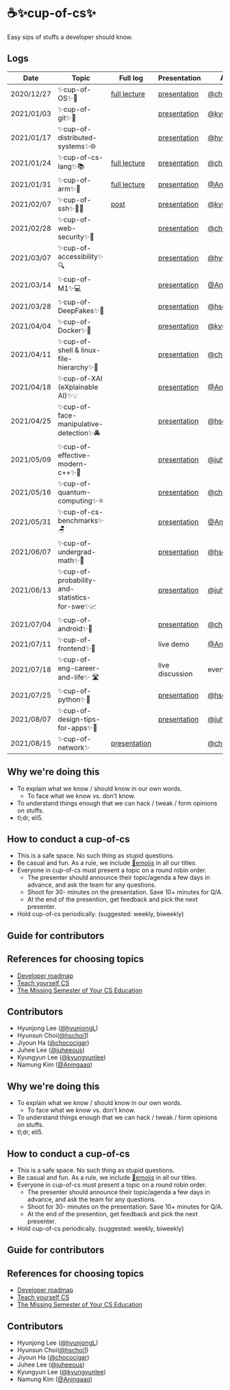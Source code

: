 # ☕✨cup-of-cs✨
Easy sips of stuffs a developer should know.

## Logs
| Date       | Topic                            | Full log                                                                                       | Presentation                                                                                                         | Author                                         |
|------------|----------------------------------|------------------------------------------------------------------------------------------------|----------------------------------------------------------------------------------------------------------------------|------------------------------------------------|
| 2020/12/27 | ✨cup-of-OS✨🌳                  | [full lecture](https://github.com/chococigar/cup-of-cs/blob/main/lectures/1_cup-of-os.md)      | [presentation](https://docs.google.com/presentation/d/1ya2-NfS2mJQ-V4qFdMmBMXSjMTHaSbZGE-x8RvJ-wiM/edit?usp=sharing) | [@chococigar](https://github.com/chococigar)   |
| 2021/01/03 | ✨cup-of-git✨🐙                 |                                                                                                | [presentation](https://docs.google.com/presentation/d/1-7wc_HSzrpNNOqcot3aK6sTF74HHGPgcyVEyPOSi__8/edit?usp=sharing) | [@kyungyunlee](https://github.com/kyungyunlee) |
| 2021/01/17 | ✨cup-of-distributed-systems✨🌐 |                                                                                                | [presentation](https://docs.google.com/presentation/d/1TmyfFXnzr_6p1GJdmfh4JIPK06pKf1zJ3eyNPk555pY/edit?usp=sharing) | [@hyunjongL](http://github.com/hyunjongL)      |
| 2021/01/24 | ✨cup-of-cs-lang✨📚             | [full lecture](https://github.com/chococigar/cup-of-cs/blob/main/lectures/4_cup-of-cs-lang.md) | [presentation](https://docs.google.com/presentation/d/1RVt7Ytw8Bt5KTr57FC7f98kHuGEQrbvHDeGzXqiQXLo/edit?usp=sharing) | [@chococigar](https://github.com/chococigar)   |
| 2021/01/31 | ✨cup-of-arm✨🌰            | [full lecture](https://github.com/chococigar/cup-of-cs/blob/lecture/05-arm/lectures/5_cup-of-cs-arm/cup-of-cs-arm.md)| [presentation](https://docs.google.com/presentation/d/1tyjcIKm3L_xdkjfIuCHWcruoNn0rhefZunncKkhxwEk/edit?usp=sharing) | [@Aningaaq](https://github.com/Aningaaq)       |
| 2021/02/07 | ✨cup-of-ssh✨🕵️‍♂️            | [post](https://kyungyunlee.github.io/blog/ssh)                                                 | [presentation](https://docs.google.com/presentation/d/1F68RsPoWv8AF1-lVf0YmrDp1pWrLjR7I4fzpmushYhE/edit?usp=sharing) | [@kyungyunlee](https://github.com/kyungyunlee) |
| 2021/02/28 | ✨cup-of-web-security✨🔐 | | [presentation](https://docs.google.com/presentation/d/1RVt7Ytw8Bt5KTr57FC7f98kHuGEQrbvHDeGzXqiQXLo/edit?usp=sharing) | [@chococigar](https://github.com/chococigar) |
| 2021/03/07 | ✨cup-of-accessibility✨🔍 | | [presentation](https://docs.google.com/presentation/d/1VX0C22Zz-Fn4DwjSUJeqGFkdzR5ldR3R0u0EIKzOEOw/edit?usp=sharing) | [@hyunjongL](http://github.com/hyunjongL) |
| 2021/03/14 | ✨cup-of-M1✨💻 | | [presentation](https://docs.google.com/presentation/d/1EGxxnN1hNZcaa0nYuN8QMs2JXYNmujlA3z_89Q4iRyo/edit?usp=sharing) | [@Aningaaq](https://github.com/Aningaaq) |
| 2021/03/28 | ✨cup-of-DeepFakes✨🔁 | | [presentation](https://docs.google.com/presentation/d/1XKKtKxf3ZaLqzyxlqjNJtyDHiVEkoYvRgFxjBjDgkTg/edit?usp=sharing) | [@hschoi1](https://github.com/hschoi1) |
| 2021/04/04 | ✨cup-of-Docker✨🐳 | | [presentation](https://docs.google.com/presentation/d/1OotjiG87g1H6JTvBHuWw0RePp1LZVCQF0HR6hERLSig/edit?usp=sharing) | [@kyungyunlee](https://github.com/kyungyunlee) |
| 2021/04/11 | ✨cup-of-shell & linux-file-hierarchy✨🐚 | | [presentation](https://docs.google.com/presentation/d/1IzZ_YyEMEp5PG2opP9mIBdAIDeUcuvLNs1g8nv72BS0/edit?usp=sharing) | [@chococigar](https://github.com/chococigar) |
| 2021/04/18 | ✨cup-of-XAI (eXplainable AI)✨💡 | | [presentation](https://docs.google.com/presentation/d/14ZAPp3MV-ZzOXGhPoBQdBZP_54w7HvDoziItJPuM5uU/edit?usp=sharing) | [@Aningaaq](https://github.com/Aningaaq) |
| 2021/04/25 | ✨cup-of-face-manipulative-detection✨🚔 | | [presentation](https://docs.google.com/presentation/d/1Hf2h4BEFUdAYMjpevz0KaaIknjExA6z29-aXeO49dV0/edit?usp=sharing) | [@hschoi1](https://github.com/hschoi1) |
| 2021/05/09 | ✨cup-of-effective-modern-c++✨📙 | | [presentation](https://docs.google.com/presentation/d/1y9vYsItwK0LlfNZZtWlXH2_TBuPSBs2piCp4pUv7ig8/edit?usp=sharing) | [@juheeous](https://github.com/juheeous) |
| 2021/05/16 | ✨cup-of-quantum-computing✨⚛️   | | [presentation](https://docs.google.com/presentation/d/1wM_vfzlWjy_BKdCTWjW97o_TY00r_gEBmQ1VCGT9SAE/edit?usp=sharing) | [@chococigar](https://github.com/chococigar) |
| 2021/05/31 | ✨cup-of-cs-benchmarks✨🪑 | | [presentation](https://docs.google.com/presentation/d/1_ICdWFq5rgLbNJoI5rmCzEyoN0tsfEYh81nny3Bzk2k/edit?usp=sharing)| [@Aningaaq](https://github.com/Aningaaq) |
| 2021/06/07 | ✨cup-of-undergrad-math✨📐 | | [presentation](https://docs.google.com/presentation/d/1KTXf9n1UZ8kQe71ksvhSfA_b5JtI-C3GdCOYOL8YuyU/edit?usp=sharing)| [@hschoi1](https://github.com/hschoi1) |
| 2021/06/13 | ✨cup-of-probability-and-statistics-for-swe✨📈 | | [presentation](https://docs.google.com/presentation/d/1ZDgdbJhz-7scG4vAU2Pit0b8T-DTs82RDbLLuaaHdC0/edit?usp=sharing)| [@juheeous](https://github.com/juheeous) |
| 2021/07/04 | ✨cup-of-android✨💚 | | [presentation](https://docs.google.com/presentation/d/1yG5A0W8lMXhD-eLUWFQz3SpoIfK2y_SasckIdrF1gbQ/edit?usp=sharing)| [@chococigar](https://github.com/chococigar) |
| 2021/07/11 | ✨cup-of-frontend✨👕 | | live demo | [@Aningaaq](https://github.com/Aningaaq) |
| 2021/07/18 | ✨cup-of-eng-career-and-life✨ 🛣️ | | live discussion | everyone |
| 2021/07/25 | ✨cup-of-python✨🎀| | [presentation](https://drive.google.com/file/d/1uOypYa_fA_fU7hsSEd7adEFuUpL82ajo/view?usp=sharing) |[@hschoi1](https://github.com/hschoi1)   |
| 2021/08/07 | ✨cup-of-design-tips-for-apps✨🎨| | [presentation](https://docs.google.com/presentation/d/1kM52cMmRQ_Ei53FfW1e_J-X5p9aSG9v5yGcQkbrhHHM/edit?usp=sharing)  |[@juheeous](https://github.com/juheeous) |
| 2021/08/15 | ✨cup-of-network✨| [presentation](https://docs.google.com/presentation/d/1CTDedrgeI0Ler_RMoEYBhC0QBzS-kY-r7kFK5qpBUsU/edit?usp=sharing)| |[@chococigar](https://github.com/chococigar) |


## Why we're doing this
* To explain what we know / should know in our own words.
    * To face what we know vs. don't know.
* To understand things enough that we can hack / tweak / form opinions on stuffs.
* tl;dr, eli5.

## How to conduct a cup-of-cs
* This is a safe space. No such thing as stupid questions.
* Be casual and fun. As a rule, we include [🤪emojis](https://emojipedia.org/) in all our titles.
* Everyone in cup-of-cs must present a topic on a round robin order.
    * The presenter should announce their topic/agenda a few days in advance, and ask the team for any questions.
    * Shoot for 30- minutes on the presentation. Save 10+ minutes for Q/A.
    * At the end of the presention, get feedback and pick the next presenter.
* Hold cup-of-cs periodically. (suggested: weekly, biweekly)

## Guide for contributors


## References for choosing topics
* [Developer roadmap](https://github.com/kamranahmedse/developer-roadmap)
* [Teach yourself CS](https://teachyourselfcs.com/)
* [The Missing Semester of Your CS Education](https://missing.csail.mit.edu/)


## Contributors
* Hyunjong Lee ([@hyunjongL](http://github.com/hyunjongL))
* Hyunsun Choi([@hschoi1](http://github.com/hschoi1))
* Jiyoun Ha ([@chococigar](https://github.com/chococigar))
* Juhee Lee ([@juheeous](https://github.com/juheeous))
* Kyungyun Lee ([@kyungyunlee](https://github.com/kyungyunlee))
* Namung Kim ([@Aningaaq](https://github.com/Aningaaq))


## Why we're doing this
* To explain what we know / should know in our own words.
    * To face what we know vs. don't know.
* To understand things enough that we can hack / tweak / form opinions on stuffs.
* tl;dr, eli5.

## How to conduct a cup-of-cs
* This is a safe space. No such thing as stupid questions.
* Be casual and fun. As a rule, we include [🤪emojis](https://emojipedia.org/) in all our titles.
* Everyone in cup-of-cs must present a topic on a round robin order.
    * The presenter should announce their topic/agenda a few days in advance, and ask the team for any questions.
    * Shoot for 30- minutes on the presentation. Save 10+ minutes for Q/A.
    * At the end of the presention, get feedback and pick the next presenter.
* Hold cup-of-cs periodically. (suggested: weekly, biweekly)

## Guide for contributors


## References for choosing topics
* [Developer roadmap](https://github.com/kamranahmedse/developer-roadmap)
* [Teach yourself CS](https://teachyourselfcs.com/)
* [The Missing Semester of Your CS Education](https://missing.csail.mit.edu/)


## Contributors
* Hyunjong Lee ([@hyunjongL](http://github.com/hyunjongL))
* Hyunsun Choi([@hschoi1](http://github.com/hschoi1))
* Jiyoun Ha ([@chococigar](https://github.com/chococigar))
* Juhee Lee ([@juheeous](https://github.com/juheeous))
* Kyungyun Lee ([@kyungyunlee](https://github.com/kyungyunlee))
* Namung Kim ([@Aningaaq](https://github.com/Aningaaq))
